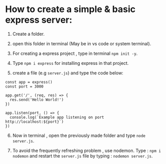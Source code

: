 # How to create a simple & basic express server: 
1. Create a folder.

2. open this folder in terminal (May be in vs code or system terminal).

3. For creating a express project , type in terminal 
`npm init -y`.

4. Type `npm i express` for installing express in that project.

5. create a file (e.g `server.js`) and type the code below:

```const express = require('express')
const app = express()
const port = 3000

app.get('/', (req, res) => {
  res.send('Hello World!')
})

app.listen(port, () => {
  console.log(`Example app listening on port http://localhost:${port}`)
})
```
6. Now in terminal , open the previously made folder and type `node server.js`.

7. To avoid the frequently refreshing problem , use nodemon. Type :
`npm i nodemon` and restart the `server.js` file by typing : `nodemon server.js`.
